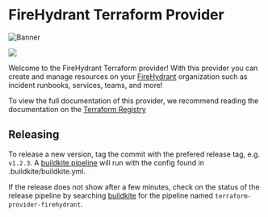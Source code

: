 # FireHydrant Terraform Provider

![Banner](images/terraform-firehydrant.png)

![](https://github.com/firehydrant/terraform-provider-firehydrant/actions/workflows/ci.yml/badge.svg)

Welcome to the FireHydrant Terraform provider! With this provider you can create and manage resources on your [FireHydrant](https://www.firehydrant.io) organization such as incident runbooks, services, teams, and more!

To view the full documentation of this provider, we recommend reading the documentation on the [Terraform Registry](https://registry.terraform.io/providers/firehydrant/firehydrant/latest)

## Releasing

To release a new version, tag the commit with the prefered release tag, e.g. `v1.2.3`. A [buildkite pipeline](https://github.com/heap/heap/blob/develop/context/foundation/build_system/pipelines/bedrock-pipelines.tf) will run with the config found in .buildkite/buildkite.yml.

If the release does not show after a few minutes, check on the status of the release pipeline by searching [buildkite](https://buildkite.com/heap) for the pipeline named `terraform-provider-firehydrant`.
